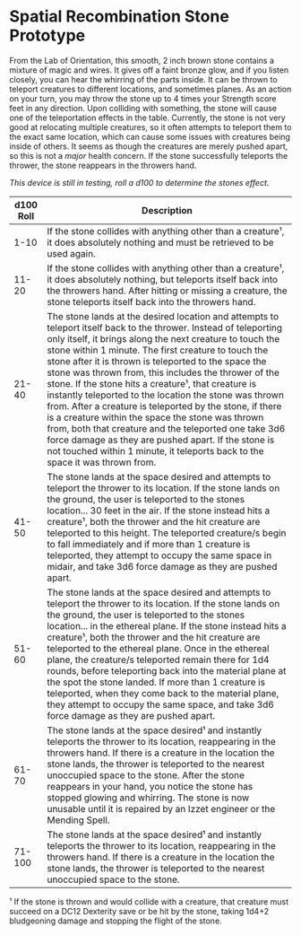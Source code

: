 # Spatial Recombination Stone Prototype

From the Lab of Orientation, this smooth, 2 inch brown stone contains a mixture of magic and wires. It gives off a faint bronze glow, and if you listen closely, you can hear the whirring of the parts inside. It can be thrown to teleport creatures to different locations, and sometimes planes. As an action on your turn, you may throw the stone up to 4 times your Strength score feet in any direction. Upon colliding with something, the stone will cause one of the teleportation effects in the table. Currently, the stone is not very good at relocating multiple creatures, so it often attempts to teleport them to the exact same location, which can cause some issues with creatures being inside of others. It seems as though the creatures are merely pushed apart, so this is not a *major* health concern. If the stone successfully teleports the thrower, the stone reappears in the throwers hand.

*This device is still in testing, roll a d100 to determine the stones effect.*

| d100 Roll | Description |
|-----------|-------------|
| 1-10 | If the stone collides with anything other than a creature&#x00B9;, it does absolutely nothing and must be retrieved to be used again. |
| 11-20 | If the stone collides with anything other than a creature&#x00B9;, it does absolutely nothing, but teleports itself back into the throwers hand. After hitting or missing a creature, the stone teleports itself back into the throwers hand. |
| 21-40 | The stone lands at the desired location and attempts to teleport itself back to the thrower. Instead of teleporting only itself, it brings along the next creature to touch the stone within 1 minute. The first creature to touch the stone after it is thrown is teleported to the space the stone was thrown from, this includes the thrower of the stone. If the stone hits a creature&#x00B9;, that creature is instantly teleported to the location the stone was thrown from. After a creature is teleported by the stone, if there is a creature within the space the stone was thrown from, both that creature and the teleported one take 3d6 force damage as they are pushed apart. If the stone is not touched within 1 minute, it teleports back to the space it was thrown from. |
| 41-50 | The stone lands at the space desired and attempts to teleport the thrower to its location. If the stone lands on the ground, the user is teleported to the stones location... 30 feet in the air. If the stone instead hits a creature&#x00B9;, both the thrower and the hit creature are teleported to this height. The teleported creature/s begin to fall immediately and if more than 1 creature is teleported, they attempt to occupy the same space in midair, and take 3d6 force damage as they are pushed apart. |
| 51-60 | The stone lands at the space desired and attempts to teleport the thrower to its location. If the stone lands on the ground, the user is teleported to the stones location... in the ethereal plane. If the stone instead hits a creature&#x00B9;, both the thrower and the hit creature are teleported to the ethereal plane. Once in the ethereal plane, the creature/s teleported remain there for 1d4 rounds, before teleporting back into the material plane at the spot the stone landed. If more than 1 creature is teleported, when they come back to the material plane, they attempt to occupy the same space, and take 3d6 force damage as they are pushed apart. |
| 61-70 | The stone lands at the space desired&#x00B9; and instantly teleports the thrower to its location, reappearing in the throwers hand. If there is a creature in the location the stone lands, the thrower is teleported to the nearest unoccupied space to the stone. After the stone reappears in your hand, you notice the stone has stopped glowing and whirring. The stone is now unusable until it is repaired by an Izzet engineer or the Mending Spell. |
| 71-100 | The stone lands at the space desired&#x00B9; and instantly teleports the thrower to its location, reappearing in the throwers hand. If there is a creature in the location the stone lands, the thrower is teleported to the nearest unoccupied space to the stone. |

&#x00B9; If the stone is thrown and would collide with a creature, that creature must succeed on a DC12 Dexterity save or be hit by the stone, taking 1d4+2 bludgeoning damage and stopping the flight of the stone. 
